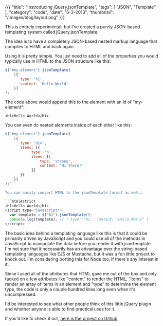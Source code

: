 {{{
    "title": "Instroducing jQuery.jsonTemplate",
    "tags": [ "JSON", "Template" ],
    "category": "code",
    "date": "6-3-2013",
    "thumbnail": "/images/blog/layout.png"
}}}

This is entirely experimental, but I've created a purely JSON-based templating system called jQuery.jsonTemplate.

The idea is to have a completely JSON-based nested markup language that compiles to HTML and back again.

Using it is pretty simple. You just need to add all of the properties you would typically use in HTML to the JSON structure like this:

```javascript
$("#my-element").jsonTemplate(
    [{
       type: 'h1',
       content: 'Hello World'
    }]
);
```

The code above would append this to the element with an id of "my-element":

```html4strict
<h1>Hello World</h1>
```

You can even do nested elements inside of each other like this:

```javascript
$("#my-element").jsonTemplate(
    [{
       type: 'div',
       items: [{
            type: 'p',
            items: [{
                type: 'strong',
                content: 'Hi there!'
            }]
       }]
    }]
);```

You can easily convert HTML to the jsonTemplate format as well:

```html4strict
<h1>Hello World</h1>
<script type="javascript">
  var template = $("h1").jsonTemplate();
  console.log(template); // { type: 'h1', content: 'Hello World' }
</script>
```

The basic idea behind a templating language like this is that it could be primarily driven by JavaScript and you could use all of the methods in JavaScript to manipulate the data before you render it with jsonTemplate. I'm not sure that it necessarily has an advantage over the string-based templating languages like EJS or Mustache, but it was a fun little project to knock out. I'm considering porting this for Node too, if there's any interest in it.

Since I used all of the attributes that HTML gave me out of the box and only tacked on a few attributes like "content" to render the HTML, "items" to render an array of items in an element and "type" to determine the element type, the code is only a couple hundred lines long even when it's uncompressed.

I'd be interested to see what other people think of this little jQuery plugin and whether anyone is able to find practical uses for it.

If you'd like to check it out, [here is the project on Github](https://github.com/tysoncadenhead/jquery.jsonTemplate).